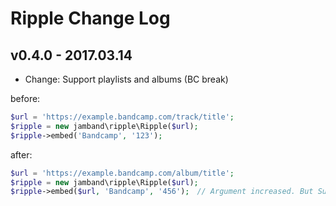 # Ripple Change Log

## v0.4.0 - 2017.03.14

- Change: Support playlists and albums (BC break)

before:
```php
$url = 'https://example.bandcamp.com/track/title';
$ripple = new jamband\ripple\Ripple($url);
$ripple->embed('Bandcamp', '123');
```
after:
```php
$url = 'https://example.bandcamp.com/album/title';
$ripple = new jamband\ripple\Ripple($url);
$ripple->embed($url, 'Bandcamp', '456');　// Argument increased. But Support playlists and albums
```
